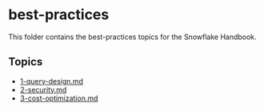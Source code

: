 # best-practices

This folder contains the best-practices topics for the Snowflake Handbook.

## Topics
- [1-query-design.md](./1-query-design.md)
- [2-security.md](./2-security.md)
- [3-cost-optimization.md](./3-cost-optimization.md)
